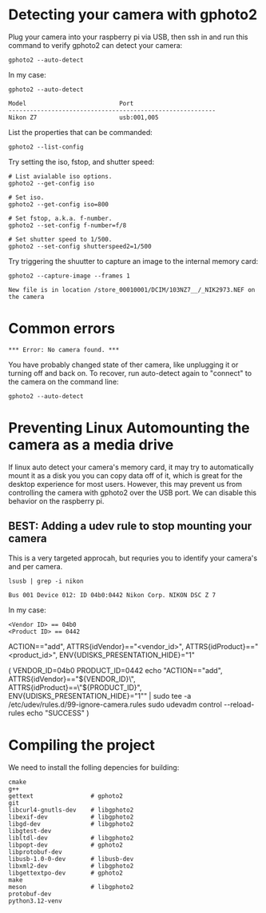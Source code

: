 Detecting your camera with gphoto2
==================================

Plug your camera into your raspberry pi via USB, then ssh in and run this command to
verify gphoto2 can detect your camera:

```
gphoto2 --auto-detect
```

In my case:
```
gphoto2 --auto-detect

Model                          Port
----------------------------------------------------------
Nikon Z7                       usb:001,005
```

List the properties that can be commanded:

```
gphoto2 --list-config
```

Try setting the iso, fstop, and shutter speed:

```
# List avialable iso options.
gphoto2 --get-config iso

# Set iso.
gphoto2 --get-config iso=800

# Set fstop, a.k.a. f-number.
gphoto2 --set-config f-number=f/8

# Set shutter speed to 1/500.
gphoto2 --set-config shutterspeed2=1/500
```

Try triggering the shuutter to capture an image to the internal memory
card:

```
gphoto2 --capture-image --frames 1

New file is in location /store_00010001/DCIM/103NZ7__/_NIK2973.NEF on the camera
```

Common errors
=============

```
*** Error: No camera found. ***
```

You have probably changed state of ther camera, like unplugging it or
turning off and back on.  To recover, run auto-detect again to "connect"
to the camera on the command line:

```
gphoto2 --auto-detect
```

Preventing Linux Automounting the camera as a media drive
=========================================================

If linux auto detect your camera's memory card, it may try to automatically
mount it as a disk you you can copy data off of it, which is great
for the desktop experience for most users.  However, this may prevent us
from controlling the camera with gphoto2 over the USB port.  We can
disable this behavior on the raspberry pi.

BEST: Adding a udev rule to stop mounting your camera
-----------------------------------------------------

This is a very targeted approcah, but requries you to identify your
camera's <Vendor ID> and <Product ID> per camera.

```
lsusb | grep -i nikon

Bus 001 Device 012: ID 04b0:0442 Nikon Corp. NIKON DSC Z 7
```
In my case:
```
<Vendor ID> == 04b0
<Product ID> == 0442
```
ACTION=="add", ATTRS{idVendor}=="<vendor_id>", ATTRS{idProduct}=="<product_id>", ENV{UDISKS_PRESENTATION_HIDE}="1"

(
VENDOR_ID=04b0
PRODUCT_ID=0442
echo "ACTION==\"add\", ATTRS{idVendor}==\"${VENDOR_ID}\", ATTRS{idProduct}==\"${PRODUCT_ID}\", ENV{UDISKS_PRESENTATION_HIDE}=\"1\"" | sudo tee -a /etc/udev/rules.d/99-ignore-camera.rules
sudo udevadm control --reload-rules
echo "SUCCESS"
)


Compiling the project
=====================

We need to install the folling depencies for building:
```
cmake
g++
gettext                # gphoto2
git
libcurl4-gnutls-dev    # libgphoto2
libexif-dev            # libgphoto2
libgd-dev              # libgphoto2
libgtest-dev
libltdl-dev            # libgphoto2
libpopt-dev            # gphoto2
libprotobuf-dev
libusb-1.0-0-dev       # libusb-dev
libxml2-dev            # libgphoto2
libgettextpo-dev       # gphoto2
make
meson                  # libgphoto2
protobuf-dev
python3.12-venv
```
